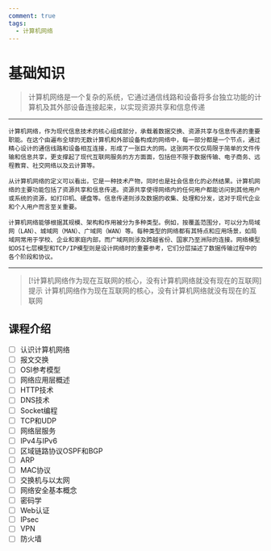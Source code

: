 ```yaml
---
comment: true
tags:
  - 计算机网络
---
```

# 基础知识

> 计算机网络是一个复杂的系统，它通过通信线路和设备将多台独立功能的计算机及其外部设备连接起来，以实现资源共享和信息传递
>
---

	计算机网络，作为现代信息技术的核心组成部分，承载着数据交换、资源共享与信息传递的重要职能。在这个由遍布全球的无数计算机和外部设备构成的网络中，每一部分都是一个节点，通过精心设计的通信线路和设备相互连接，形成了一张巨大的网。这张网不仅仅局限于简单的文件传输和信息共享，更支撑起了现代互联网服务的方方面面，包括但不限于数据传输、电子商务、远程教育、社交网络以及云计算等。

	从计算机网络的定义可以看出，它是一种技术产物，同时也是社会信息化的必然结果。计算机网络的主要功能包括了资源共享和信息传递。资源共享使得网络内的任何用户都能访问到其他用户或系统的资源，如打印机、硬盘等。信息传递则涉及数据的收集、处理和分发，这对于现代企业和个人用户而言至关重要。

	计算机网络能够根据其规模、架构和作用被分为多种类型。例如，按覆盖范围分，可以分为局域网（LAN）、城域网（MAN）、广域网（WAN）等。每种类型的网络都有其特点和应用场景，如局域网常用于学校、企业和家庭内部，而广域网则涉及跨越省份、国家乃至洲际的连接。网络模型如OSI七层模型和TCP/IP模型则是设计网络时的重要参考，它们分层描述了数据传输过程中的各个阶段和协议。


---


> [!计算机网络作为现在互联网的核心，没有计算机网络就没有现在的互联网] 提示
> 计算机网络作为现在互联网的核心，没有计算机网络就没有现在的互联网


## 课程介绍

- [ ] 认识计算机网络
- [ ] 报文交换
- [ ] OSI参考模型
- [ ] 网络应用层概述
- [ ] HTTP技术
- [ ] DNS技术
- [ ] Socket编程
- [ ] TCP和UDP
- [ ] 网络层服务
- [ ] IPv4与IPv6
- [ ] 区域链路协议OSPF和BGP
- [ ] ARP
- [ ] MAC协议
- [ ] 交换机与以太网
- [ ] 网络安全基本概念
- [ ] 密码学
- [ ] Web认证
- [ ] IPsec
- [ ] VPN
- [ ] 防火墙